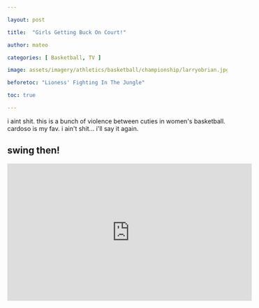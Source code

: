 ```yaml
---

layout: post

title:  "Girls Getting Buck On Court!"

author: mateo

categories: [ Basketball, TV ]

image: assets/imagery/athletics/basketball/championship/larryobrian.jpg

beforetoc: "Lioness' Fighting In The Jungle"

toc: true

---
```


i aint shit. this is a bunch of violence between cuties in women's basketball. cardoso is my fav. i ain't shit... i'll say it again.

## swing then!

<iframe width="560" height="315" src="https://www.youtube.com/embed/jHa-_C19BB4?si=ztv6T5KjfUHhy7Ry" title="YouTube video player" frameborder="0" allow="accelerometer; autoplay; clipboard-write; encrypted-media; gyroscope; picture-in-picture; web-share" referrerpolicy="strict-origin-when-cross-origin" allowfullscreen></iframe>